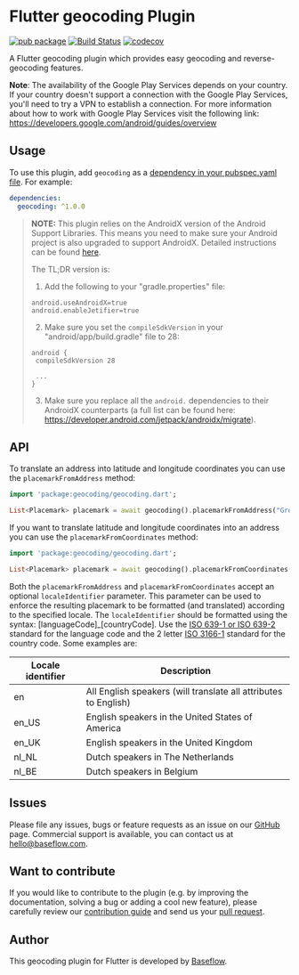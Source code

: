 # Flutter geocoding Plugin  

[![pub package](https://img.shields.io/pub/v/geocoding.svg)](https://pub.dartlang.org/packages/geocoding) [![Build Status](https://app.bitrise.io/app/b0e244f2c82e1678/status.svg?token=x6sBRHLW05ymIpW-dVJlgQ&branch=master)](https://app.bitrise.io/app/b0e244f2c82e1678) [![codecov](https://codecov.io/gh/Baseflow/flutter-geocoding/branch/master/graph/badge.svg)](https://codecov.io/gh/Baseflow/flutter-geodocder)

A Flutter geocoding plugin which provides easy geocoding and reverse-geocoding features.

**Note**: The availability of the Google Play Services depends on your country. If your country doesn't support a connection with the Google Play Services, you'll need to try a VPN to establish a connection. For more information about how to work with Google Play Services visit the following link: https://developers.google.com/android/guides/overview 

## Usage

To use this plugin, add `geocoding` as a [dependency in your pubspec.yaml file](https://flutter.io/platform-plugins/). For example:

```yaml
dependencies:
  geocoding: ^1.0.0
```

> **NOTE:** This plugin relies on the AndroidX version of the Android Support Libraries. This means you need to make sure your Android project is also upgraded to support AndroidX. Detailed instructions can be found [here](https://flutter.dev/docs/development/packages-and-plugins/androidx-compatibility). 
>
>The TL;DR version is:
>
>1. Add the following to your "gradle.properties" file:
>
>```
>android.useAndroidX=true
>android.enableJetifier=true
>```
>2. Make sure you set the `compileSdkVersion` in your "android/app/build.gradle" file to 28:
>
>```
>android {
>  compileSdkVersion 28
>
>  ...
>}
>```
>3. Make sure you replace all the `android.` dependencies to their AndroidX counterparts (a full list can be found here: https://developer.android.com/jetpack/androidx/migrate).

## API

To translate an address into latitude and longitude coordinates you can use the `placemarkFromAddress` method:

``` dart
import 'package:geocoding/geocoding.dart';

List<Placemark> placemark = await geocoding().placemarkFromAddress("Gronausestraat 710, Enschede");
```

If you want to translate latitude and longitude coordinates into an address you can use the `placemarkFromCoordinates` method:

``` dart
import 'package:geocoding/geocoding.dart';

List<Placemark> placemark = await geocoding().placemarkFromCoordinates(52.2165157, 6.9437819);
```

Both the `placemarkFromAddress` and `placemarkFromCoordinates` accept an optional `localeIdentifier` parameter. This parameter can be used to enforce the resulting placemark to be formatted (and translated) according to the specified locale. The `localeIdentifier` should be formatted using the syntax: [languageCode]_[countryCode]. Use the [ISO 639-1 or ISO 639-2](http://www.loc.gov/standards/iso639-2/php/English_list.php) standard for the language code and the 2 letter [ISO 3166-1](https://en.wikipedia.org/wiki/ISO_3166-1) standard for the country code. Some examples are:

Locale identifier | Description
----------------- | -----------
en | All English speakers (will translate all attributes to English)
en_US | English speakers in the United States of America
en_UK | English speakers in the United Kingdom
nl_NL | Dutch speakers in The Netherlands
nl_BE | Dutch speakers in Belgium

## Issues

Please file any issues, bugs or feature requests as an issue on our [GitHub](https://github.com/Baseflow/flutter-geocoding/issues) page. Commercial support is available, you can contact us at <hello@baseflow.com>.

## Want to contribute

If you would like to contribute to the plugin (e.g. by improving the documentation, solving a bug or adding a cool new feature), please carefully review our [contribution guide](CONTRIBUTING.md) and send us your [pull request](https://github.com/Baseflow/flutter-geocoding/pulls).

## Author

This geocoding plugin for Flutter is developed by [Baseflow](https://baseflow.com).

